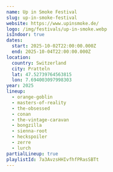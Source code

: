 ```yaml
---
name: Up in Smoke Festival
slug: up-in-smoke-festival
website: https://www.upinsmoke.de/
logo: /img/festivals/up-in-smoke.webp
isIndoor: true
dates:
  start: 2025-10-02T22:00:00.000Z
  end: 2025-10-04T22:00:00.000Z
location:
  country: Switzerland
  city: Pratteln
  lat: 47.52739764563815
  lon: 7.694003097998303
year: 2025
lineup:
  - orange-goblin
  - masters-of-reality
  - the-obsessed
  - conan
  - the-vintage-caravan
  - bongzilla
  - sienna-root
  - heckspoiler
  - zerre
  - lurch
partialLineup: true
playlistId: 7a3AvzsHHIvfhfPRasSBTt
---
```

